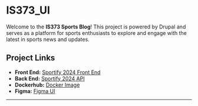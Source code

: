 # IS373_UI

Welcome to the **IS373 Sports Blog**! This project is powered by Drupal and serves as a platform for sports enthusiasts to explore and engage with the latest in sports news and updates.

## Project Links
- **Front End:** [Sportify 2024 Front End](https://sportify2024.me/is373_UI/)  
- **Back End:** [Sportify 2024 API](https://api.sportify2024.me/)
- **Dockerhub:** [Docker Image](hhttps://hub.docker.com/repository/docker/kevinlin192003/sports-blog/general/)
- **Figma:** [Figma UI](https://www.figma.com/design/J9tFdhDz24ALTr9xWnCjS6/IS373-CMS?node-id=0-1&t=FbwZOGRdidVY34hB-1)

---
